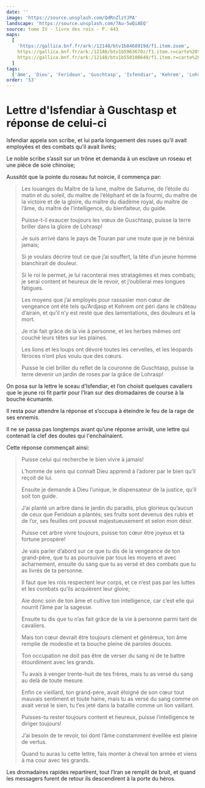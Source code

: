 ```yaml
---
date: ''
image: 'https://source.unsplash.com/QdRnZlzYJPA'
landscape: 'https://source.unsplash.com/7Au-5wQiAEQ'
source: tome IV - livre des rois - P. 443
maps:
  [
    'https://gallica.bnf.fr/ark:/12148/btv1b8468919d/f1.item.zoom',
    https://gallica.bnf.fr/ark:/12148/btv1b5963670z/f1.item.r=carte%20touran.zoom,
    https://gallica.bnf.fr/ark:/12148/btv1b550108649/f1.item.r=carte%20touran.zoom,
  ]
tags:
  ['âme', 'Dieu', 'Feridoun', 'Guschtasp', 'Isfendiar', 'Kehrem', 'Lohrasp', 'Saturne', 'Touran']
order: '53'
---
```


# Lettre d'Isfendiar à Guschtasp et réponse de celui-ci

Isfendiar appela son scribe, et lui parla longuement des ruses qu’il avait employées et des combats qu’il avait livrés;

Le noble scribe s’assit sur un trône et demanda à un esclave un roseau et une pièce de soie chinoise;

Aussitôt que la pointe du roseau fut noircie, il commença par:

> Les louanges du Maître de la lune, maître de Saturne, de l’étoile du matin et du soleil, du maître de l’éléphant et de la fourmi, du maître de la victoire et de la gloire, du maître du diadème royal, du maître de l’âme, du maître de l’intelligence, du bienfaiteur, du guide.
>
> Puisse-t-il exaucer toujours les vœux de Guschtasp, puisse la terre briller dans la gloire de Lohrasp!
>
> Je suis arrivé dans le pays de Touran par une route que je ne bénirai jamais;
>
> Si je voulais décrire tout ce que j’ai souffert, la tête d’un jeune homme blanchirait de douleur.
>
> Si le roi le permet, je lui raconterai mes stratagèmes et mes combats; je serai content et heureux de le revoir, et j’oublierai mes longues fatigues.
>
> Les moyens que j’ai employés pour rassasier mon cœur de vengeance ont été tels qu’Ardjasp et Kehrem ont péri dans le château d’airain, et qu’il n’y est resté que des lamentations, des douleurs et la mort.
>
> Je n’ai fait grâce de la vie à personne, et les herbes mêmes ont couché leurs têtes sur les plaines.
>
> Les lions et les loups ont dévoré toutes les cervelles, et les léopards féroces n’ont plus voulu que des cœurs.
>
> Puisse le ciel briller du reflet de la couronne de Guschtasp, puisse la terre devenir un jardin de roses par la grâce de Lohrasp!

On posa sur la lettre le sceau d’Isfendiar, et l’on choisit quelques cavaliers que le jeune roi fit partir pour l’Iran sur des dromadaires de course à la bouche écumante.

Il resta pour attendre la réponse et s’occupa à éteindre le feu de la rage de ses ennemis.

Il ne se passa pas longtemps avant qu’une réponse arrivât, une lettre qui contenait la clef des doutes qui l'enchaînaient.

Cette réponse commençait ainsi:

> Puisse celui qui recherche le bien vivre à jamais!
>
> L’homme de sens qui connaît Dieu apprend à l’adorer par le bien qu’il reçoit de lui.
>
> Ensuite je demande à Dieu l’unique, le dispensateur de la justice, qu’il soit ton guide.
>
> J’ai planté un arbre dans le jardin du paradis, plus glorieux qu’aucun de ceux que Feridoun a plantés; ses fruits sont devenus des rubis et de l’or, ses feuilles ont poussé majestueusement et selon mon désir.
>
> Puisse cet arbre vivre toujours, puisse ton cœur être joyeux et ta fortune prospère!
>
> Je vais parler d’abord sur ce que tu dis de la vengeance de ton grand-père, que tu as poursuivie par tous les moyens et avec acharnement, ensuite du sang que tu as versé et des combats que tu as livrés de ta personne.
>
> Il faut que les rois respectent leur corps, et ce n’est pas par les luttes et les combats qu’ils acquièrent leur gloire;
>
> Aie donc soin de ton âme et cultive ton intelligence, car c’est elle qui nourrit l’âme par la sagesse.
>
> Ensuite tu dis que tu n’as fait grâce de la vie à personne parmi tant de cavaliers.
>
> Mais ton cœur devrait être toujours clément et généreux, ton âme remplie de modestie et ta bouche pleine de paroles douces.
>
> Ton occupation ne doit pas être de verser du sang ni de te battre étourdiment avec les grands.
>
> Tu avais à venger trente-huit de tes frères, mais tu as versé du sang au delà de toute mesure.
>
> Enfin ce vieillard, ton grand-père, avait éloigné de son cœur tout mauvais sentiment et toute haine, mais tu as versé du sang comme on avait versé le sien, tu t’es jeté dans la bataille comme un lion vaillant.
>
> Puisses-tu rester toujours content et heureux, puisse l’intelligence te diriger toujours!
>
> J’ai besoin de te revoir, toi dont l’âme constamment éveillée est pleine de vertus.
>
> Quand tu auras lu cette lettre, fais monter à cheval ton armée et viens à ma cour avec tes grands.

Les dromadaires rapides repartirent, tout l’Iran se remplit de bruit, et quand les messagers furent de retour ils descendirent à la porte du héros.
